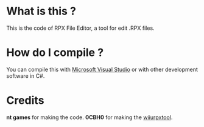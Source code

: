 # What is this ?
This is the code of RPX File Editor, a tool for edit .RPX files.

# How do I compile ? 
You can compile this with [Microsoft Visual Studio](https://visualstudio.microsoft.com/) or with other development software in C#.

# Credits
**nt games** for making the code.
**0CBH0** for making the [wiiurpxtool](https://github.com/0CBH0/wiiurpxtool).
